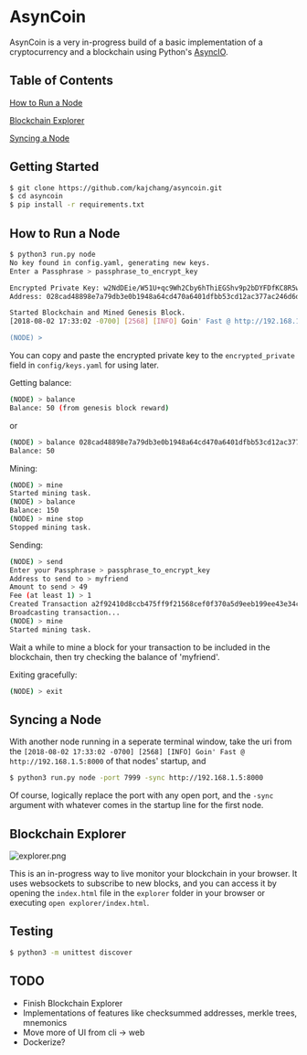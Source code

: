 # AsynCoin

AsynCoin is a very in-progress build of a basic implementation of a cryptocurrency and a blockchain using Python's [AsyncIO](https://docs.python.org/3/library/asyncio.html).

## Table of Contents

[How to Run a Node](https://github.com/kajchang/asyncoin#how-to-run-a-node)

[Blockchain Explorer](https://github.com/kajchang/asyncoin#blockchain-explorer)

[Syncing a Node](https://github.com/kajchang/asyncoin#syncing-a-node)

## Getting Started

```bash
$ git clone https://github.com/kajchang/asyncoin.git
$ cd asyncoin
$ pip install -r requirements.txt
```


## How to Run a Node

```bash
$ python3 run.py node
No key found in config.yaml, generating new keys.
Enter a Passphrase > passphrase_to_encrypt_key

Encrypted Private Key: w2NdDEie/W51U+qc9Wh2Cby6hThiEGShv9p2bDYFDfKC8R5wLRuyXt0rB6OuI8BhYh45TxlyYueBAXRjdvJHa8RA7hhISlj7VgNdYR0j884=
Address: 028cad48898e7a79db3e0b1948a64cd470a6401dfbb53cd12ac377ac246d6dc961d1c64f9d01b89575a7e334682f8079

Started Blockchain and Mined Genesis Block.
[2018-08-02 17:33:02 -0700] [2568] [INFO] Goin' Fast @ http://192.168.1.5:8000

(NODE) > 
```

You can copy and paste the encrypted private key to the `encrypted_private` field in `config/keys.yaml` for using later.

Getting balance:

```bash
(NODE) > balance
Balance: 50 (from genesis block reward)
```

or

```bash
(NODE) > balance 028cad48898e7a79db3e0b1948a64cd470a6401dfbb53cd12ac377ac246d6dc961d1c64f9d01b89575a7e334682f8079
Balance: 50
```

Mining:

```bash
(NODE) > mine
Started mining task.
(NODE) > balance
Balance: 150
(NODE) > mine stop
Stopped mining task.
```

Sending:

```bash
(NODE) > send
Enter your Passphrase > passphrase_to_encrypt_key
Address to send to > myfriend
Amount to send > 49
Fee (at least 1) > 1
Created Transaction a2f92410d8ccb475ff9f21568cef0f370a5d9eeb199ee43e34c085b196e8f0ee
Broadcasting transaction...
(NODE) > mine
Started mining task.
```

Wait a while to mine a block for your transaction to be included in the blockchain, then try checking the balance of 'myfriend'.

Exiting gracefully:

```bash
(NODE) > exit
```


## Syncing a Node

With another node running in a seperate terminal window, take the uri from the `[2018-08-02 17:33:02 -0700] [2568] [INFO] Goin' Fast @ http://192.168.1.5:8000` of that nodes' startup, and 

```bash
$ python3 run.py node -port 7999 -sync http://192.168.1.5:8000
```

Of course, logically replace the port with any open port, and the `-sync` argument with whatever comes in the startup line for the first node.


## Blockchain Explorer

![explorer.png](https://github.com/kajchang/AsynCoin/raw/master/assets/explorer.png)

This is an in-progress way to live monitor your blockchain in your browser. It uses websockets to subscribe to new blocks, and you can access it by opening the `index.html` file in the `explorer` folder in your browser or executing `open explorer/index.html`.

## Testing

```bash
$ python3 -m unittest discover
```

## TODO

- Finish Blockchain Explorer
- Implementations of features like checksummed addresses, merkle trees, mnemonics
- Move more of UI from cli -> web
- Dockerize?
